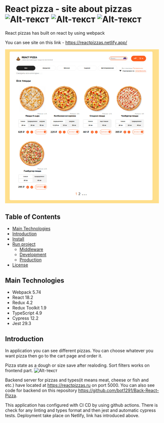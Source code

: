 # React pizza - site about pizzas ![Alt-текст](https://badgen.net/badge/React/%20pizzas/black?icon=label) ![Alt-текст](https://badgen.net/badge/License/MIT/:black) ![Alt-текст](https://badgen.net/badge/Github/Actions/black?icon=github) 
 
React pizzas has built on react by using webpack

You can see site on this link - https://reactpizzas.netlify.app/

![Alt-текст](./photo_2023-01-06_18-12-23.jpg)

## Table of Contents

+ [Main Technologies](#Main-Technologies) 
+ [Introduction](#Introduction)
+ [Install](#Install)
+ [Run project](#Run-project)
  + [Middleware](#Middleware)
  + [Development](#Development)
  + [Production](#Production)
+ [License](#License) 

## Main Technologies 

+ Webpack 5.74
+ React 18.2
+ Redux 4.2
+ Redux Toolkit 1.9
+ TypeScript 4.9
+ Cypress 12.2
+ Jest 29.3

## Introduction

In application you can see different pizzas. You can choose whatever you want pizza then go to the cart page and order it.

Pizza state as a dough or size save after realoding. Sort filters works on frontend part.
![Alt-текст](https://media3.giphy.com/media/DLnKQxo3u2GSJemyTS/giphy.gif?cid=790b7611dc9ddba35a01c2c581951a26b4641cff2f487eef&rid=giphy.gif&ct=g) 

Backend server for pizzas and types(it means meat, cheese or fish and etc.) have located at https://reactpizzas.ru on port 5000. You can also see code for backend on this repository https://github.com/bot1291/Back-React-Pizza. 

This application has configured with CI CD by using github actions. There is check for any linting and types format and then jest and automatic cypress tests. Deployment take place on Netlify, link has introduced above.
